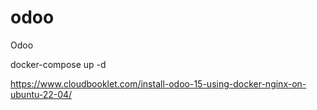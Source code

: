 # odoo
Odoo

docker-compose up -d

https://www.cloudbooklet.com/install-odoo-15-using-docker-nginx-on-ubuntu-22-04/
